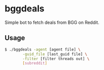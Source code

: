 # bggdeals

Simple bot to fetch deals from BGG on Reddit.

## Usage

```sh
$ ./bggdeals -agent [agent file] \
        -guid_file [last_guid file] \
        -filter [filter threads out] \
        [subreddit]
```
